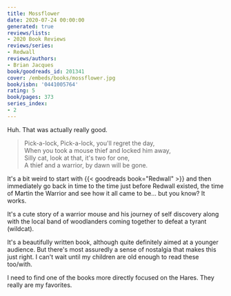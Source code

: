 ```yaml
---
title: Mossflower
date: 2020-07-24 00:00:00
generated: true
reviews/lists:
- 2020 Book Reviews
reviews/series:
- Redwall
reviews/authors:
- Brian Jacques
book/goodreads_id: 201341
cover: /embeds/books/mossflower.jpg
book/isbn: '0441005764'
rating: 5
book/pages: 373
series_index:
- 2
---
```

Huh. That was actually really good.  

> Pick-a-lock, Pick-a-lock, you'll regret the day,   
> When you took a mouse thief and locked him away,   
> Silly cat, look at that, it's two for one,   
> A thief and a warrior, by dawn will be gone.  

<!--more-->

It's a bit weird to start with {{< goodreads book="Redwall" >}} and then immediately go back in time to the time just before Redwall existed, the time of Martin the Warrior and see how it all came to be... but you know? It works.  

It's a cute story of a warrior mouse and his journey of self discovery along with the local band of woodlanders coming together to defeat a tyrant (wildcat).  

It's a beautifully written book, although quite definitely aimed at a younger audience. But there's most assuredly a sense of nostalgia that makes this just right. I can't wait until my children are old enough to read these too/with.  

I need to find one of the books more directly focused on the Hares. They really are my favorites.